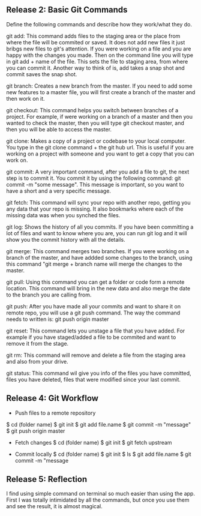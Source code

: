 ## Release 2: Basic Git Commands
Define the following commands and describe how they work/what they do.  


git add:
This command adds files to the staging area or the place from where the file will be commited or saved.  It does not add new files it just bribgs new files to git's attention.  If you were working on a file and you are happy with the changes you made.  Then on the command line you will type in git add + name of the file.  This sets the file to staging area, from where you can commit it.  Another way to think of is, add takes a snap shot and commit saves the snap shot.


git branch:
Creates a new branch from the master.  If you need to add some new features to a master file, you will first create a branch of the master and then work on it.


git checkout:
This command helps you switch between branches of a project.  For example, if were working on a branch of a master and then you wanted to check the master, then you will type git checkout master, and then you will be able to access the master.

git clone:
Makes a copy of a project or codebase to your local computer.  You type in the git clone command + the git hub url. This is useful if you are working on a project with someone and you want to get a copy that you can work on.


git commit:
A very important command, after you add a file to git, the next step is to commit it.  You commit it by using the following command: git commit -m "some message".  This message is important, so you want to have a short and a very specific message.


git fetch:
This command will sync your repo with another repo, getting you any data that your repo is missing.  It also bookmarks where each of the missing data was when you synched the files.

git log:
Shows the history of all you commits.  If you have been committing a lot of files and want to know where you are, you can run git log and it will show you the commit history with all the details.


git merge:
This command merges two branches.  If you were working on a branch of the master, and have addded some changes to the branch, using this command "git merge + branch name will merge the changes to the master.

git pull:
Using this command you can get a folder or code form a remote location.  This command will bring in the new data and also merge the date to the branch you are calling from.

git push:
After you have made all your commits and want to share it on remote repo, you will use a git push command.  The way the command needs to written is: git push origin master

git reset:
This command lets you unstage a file that you have added.  For example if you have staged/added a file to be commited and want to remove it from the stage.

git rm:
This command will remove and delete a file from the staging area and also from your drive.

git status:
This command wil give you info of the files you have committed, files you have deleted, files that were modified since your last commit.


## Release 4: Git Workflow

- Push files to a remote repository

 $ cd (folder name)
 $ git init
 $ git add file.name
 $ git commit -m "message"
 $ git push origin master

- Fetch changes
  $ cd (folder name)
  $ git init
  $ git fetch upstream


- Commit locally
 $ cd (folder name)
 $ git init
 $ ls
 $ git add file.name
 $ git commit -m "message

## Release 5: Reflection
I find using simple command on terminal so much easier than using the app.  First I was totally intimidated by all the commands, but once you use them and see the result, it is almost magical.